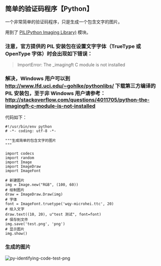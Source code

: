 ## 简单的验证码程序【Python】

一个非常简单的验证码程序，只是生成一个包含文字的图片。

用到了 [PIL(Python Imaging Library)](http://www.pythonware.com/products/pil/) 模块。

### 注意，官方提供的 PIL 安装包在设置文字字体（TrueType 或 OpenType 字体）时会出现如下错误：

>ImportError: The _imagingft C module is not installed

### 解决，Windows 用户可以到 <http://www.lfd.uci.edu/~gohlke/pythonlibs/> 下载第三方编译的 PIL 安装包，至于非 Windows 用户请参考： <http://stackoverflow.com/questions/4011705/python-the-imagingft-c-module-is-not-installed>

代码如下：

    #!/usr/bin/env python
    # -*- coding: utf-8 -*-

    """生成简单的包含文字的图片
    """

    import codecs
    import random
    import Image
    import ImageDraw
    import ImageFont

    # 新建图片
    img = Image.new("RGB", (100, 60))
    # 绘制图片
    draw = ImageDraw.Draw(img)
    # 字体
    font = ImageFont.truetype('wqy-microhei.ttc', 20)
    # 绘入文字
    draw.text((10, 20), u"test 测试", font=font)
    # 保存到文件
    img.save('test.png', 'png')
    # 显示图片
    img.show()

### 生成的图片
![py-identifying-code-test-png](https://github.com/mozillazg/my-blog-file/raw/08bddbacc277aceb69d508a71f36136073c13048/2011/06/test.png)

